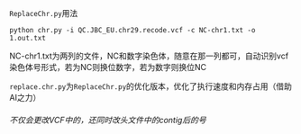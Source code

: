 `ReplaceChr.py`用法
```
python chr.py -i QC.JBC_EU.chr29.recode.vcf -c NC-chr1.txt -o 1.out.txt
```
NC-chr1.txt为两列的文件，NC和数字染色体，随意在那一列都可，自动识别vcf染色体号形式，若为NC则换位数字，若为数字则换位NC

`replace.chr.py`为`ReplaceChr.py`的优化版本，优化了执行速度和内存占用（借助AI之力）
###### 不仅会更改VCF中的，还同时改头文件中的contig后的号

